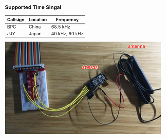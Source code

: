 ### Supported Time Singal

| Callsign | Location | Frequency |
|-----|-----------------|----------|
| BPC | China | 68.5 kHz |
| JJY | Japan | 40 kHz, 60 kHz |



![AD9833](doc/AD9833.jpeg)




